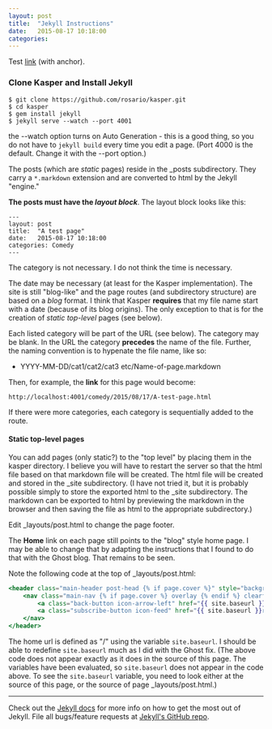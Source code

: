 ```yaml
---
layout: post
title:  "Jekyll Instructions"
date:   2015-08-17 10:18:00
categories: 
---
```


Test [link](#static-top-level-pages) (with anchor).

### Clone Kasper and Install Jekyll


    $ git clone https://github.com/rosario/kasper.git
    $ cd kasper
    $ gem install jekyll
    $ jekyll serve --watch --port 4001

the --watch option turns on Auto Generation - this is a good thing, so you do not have to `jekyll build` every time you edit a page.  (Port 4000 is the default.  Change it with the --port option.)

The posts (which are *static* pages) reside in the _posts subdirectory.  They carry a `*.markdown` extension and are converted to html by the Jekyll "engine."

**The posts must have the *layout block***.
The layout block looks like this:

    ---
    layout: post
    title:  "A test page"
    date:   2015-08-17 10:18:00
    categories: Comedy
    ---
    
The category is not necessary.  I do not think the time is necessary.

The date may be necessary (at least for the Kasper implementation).  The site is still "blog-like" and the page routes (and subdirectory structure) are based on a *blog* format.  I think that Kasper **requires** that my file name start with a date (because of its blog origins).  The only exception to that is for the creation of *static top-level* pages (see below).

Each listed category will be part of the URL (see below).  The category may be blank. In the URL the category **precedes** the name of the file.  Further, the naming convention is to hypenate the file name, like so:

- YYYY-MM-DD/cat1/cat2/cat3 etc/Name-of-page.markdown

Then, for example, the **link** for this page would become:

    http://localhost:4001/comedy/2015/08/17/A-test-page.html

If there were more categories, each category is sequentially added to the route.

#### Static top-level pages
You can add pages (only static?) to the "top level" by placing them in the kasper directory.  I believe you will have to restart the server so that the html file based on that markdown file will be created.  The html file will be created and stored in the _site subdirectory.  (I have not tried it, but it is probably possible simply to store the exported html to the _site subdirectory.  The markdown can be exported to html by previewing the markdown in the browser and then saving the file as html to the appropriate subdirectory.)

Edit _layouts/post.html to change the page footer.

The **Home** link on each page still points to the "blog" style home page.  I may be able to change that by adapting the instructions that I found to do that with the Ghost blog.  That remains to be seen.

Note the following code at the top of _layouts/post.html:


```handlebars
<header class="main-header post-head {% if page.cover %}" style="background-image: url({{ page.cover }}) {%else%}no-cover{% endif %}">
    <nav class="main-nav {% if page.cover %} overlay {% endif %} clearfix">
        <a class="back-button icon-arrow-left" href="{{ site.baseurl }}">Home</a>
        <a class="subscribe-button icon-feed" href="{{ site.baseurl }}rss.xml">Subscribe</a>
    </nav>
</header>
```

The home url is defined as "/" using the variable `site.baseurl`.  I should be able to redefine `site.baseurl` much as I did with the Ghost fix.  (The above code does not appear exactly as it does in the source of this page.  The variables have been evaluated, so `site.baseurl` does not appear in the code above.  To see the `site.baseurl` variable, you need to look either at the source of this page, or the source of page _layouts/post.html.)


---

Check out the [Jekyll docs][jekyll] for more info on how to get the most out of Jekyll. File all bugs/feature requests at [Jekyll's GitHub repo][jekyll-gh].

[jekyll-gh]: https://github.com/mojombo/jekyll
[jekyll]:    http://jekyllrb.com


